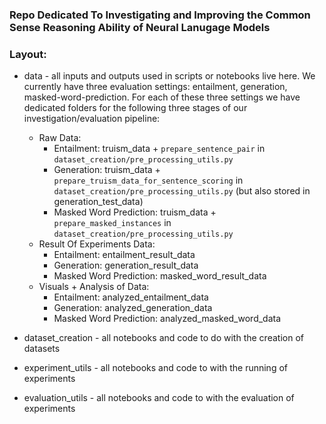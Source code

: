 ### Repo Dedicated To Investigating and Improving the Common Sense Reasoning Ability of Neural Lanugage Models

### Layout:
* data - all inputs and outputs used in scripts or notebooks live here. We currently have three evaluation settings: entailment, generation, masked-word-prediction. For each of these three settings we have dedicated folders for the following three stages of our investigation/evaluation pipeline:
    - Raw Data:
        + Entailment: truism_data + `prepare_sentence_pair` in `dataset_creation/pre_processing_utils.py`
        + Generation: truism_data + `prepare_truism_data_for_sentence_scoring` in `dataset_creation/pre_processing_utils.py` (but also stored in generation_test_data)
        + Masked Word Prediction: truism_data + `prepare_masked_instances` in `dataset_creation/pre_processing_utils.py`
    - Result Of Experiments Data:
        + Entailment: entailment_result_data
        + Generation: generation_result_data
        + Masked Word Prediction: masked_word_result_data
    - Visuals + Analysis of Data:
        + Entailment: analyzed_entailment_data
        + Generation: analyzed_generation_data
        + Masked Word Prediction: analyzed_masked_word_data

* dataset_creation - all notebooks and code to do with the creation of datasets
* experiment_utils - all notebooks and code to with the running of experiments
* evaluation_utils - all notebooks and code to with the evaluation of experiments
